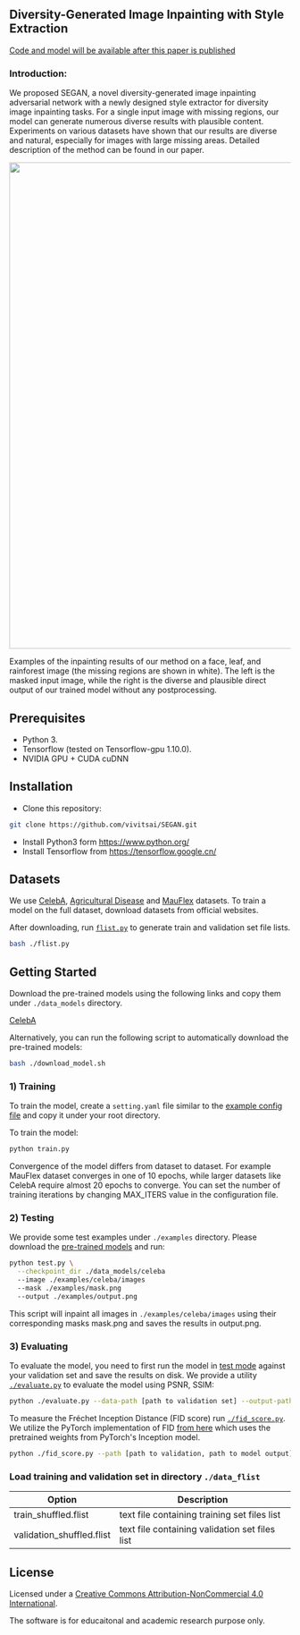 ## Diversity-Generated Image Inpainting with Style Extraction
[Code and model will be available after this paper is published](#)
### Introduction:
We proposed SEGAN, a novel diversity-generated image inpainting adversarial network with a newly designed style extractor for diversity image inpainting tasks. For a single input image with missing regions, our model can generate numerous diverse results with plausible content. Experiments on various datasets have shown that our results are diverse and natural, especially for images with large missing areas. Detailed description of the method can be found in our paper.
<p align='center'>  
  <img src='https://raw.githubusercontent.com/vivitsai/SEGAN/master/examples/case1.jpg' width='870'/>
</p>
Examples of the inpainting results of our method on a face, leaf, and rainforest image (the missing regions are shown in white). The left is the masked input image, while the right is the diverse and plausible direct output of our trained model without any postprocessing.

## Prerequisites
- Python 3.
- Tensorflow (tested on Tensorflow-gpu 1.10.0).
- NVIDIA GPU + CUDA cuDNN

## Installation
- Clone this repository:
```bash
git clone https://github.com/vivitsai/SEGAN.git
```
- Install Python3 form https://www.python.org/
- Install Tensorflow from https://tensorflow.google.cn/

## Datasets
We use [CelebA](http://mmlab.ie.cuhk.edu.hk/projects/CelebA.html), [Agricultural Disease](#) and [MauFlex](http://didt.inictel-uni.edu.pe/dataset/MauFlex_Dataset.rar,) datasets. To train a model on the full dataset, download datasets from official websites. 

After downloading, run [`flist.py`](flist.py) to generate train and validation set file lists. 
```bash
bash ./flist.py
```

## Getting Started
Download the pre-trained models using the following links and copy them under `./data_models` directory.

[CelebA](#)

Alternatively, you can run the following script to automatically download the pre-trained models:
```bash
bash ./download_model.sh
```

### 1) Training
To train the model, create a `setting.yaml` file similar to the [example config file](https://github.com/vivitsai/SEGAN/blob/master/setting.yml.example) and copy it under your root directory. 

To train the model:
```bash
python train.py
```

Convergence of the model differs from dataset to dataset. For example MauFlex dataset converges in one of 10 epochs, while larger datasets like CelebA require almost 20 epochs to converge. You can set the number of training iterations by changing MAX_ITERS value in the configuration file.

### 2) Testing

We provide some test examples under `./examples` directory. Please download the [pre-trained models](#getting-started) and run:
```bash
python test.py \
  --checkpoint_dir ./data_models/celeba 
  --image ./examples/celeba/images 
  --mask ./examples/mask.png
  --output ./examples/output.png
```
This script will inpaint all images in `./examples/celeba/images` using their corresponding masks mask.png and saves the results in output.png. 

### 3) Evaluating
To evaluate the model, you need to first run the model in [test mode](#testing) against your validation set and save the results on disk. We provide a utility [`./evaluate.py`](evaluate.py) to evaluate the model using PSNR, SSIM:

```bash
python ./evaluate.py --data-path [path to validation set] --output-path [path to model output]
```

To measure the Fréchet Inception Distance (FID score) run [`./fid_score.py`](fid_score.py). We utilize the PyTorch implementation of FID [from here](https://github.com/mseitzer/pytorch-fid) which uses the pretrained weights from PyTorch's Inception model.

```bash
python ./fid_score.py --path [path to validation, path to model output] --gpu [GPU id to use]
```


### Load training and validation set in directory `./data_flist`


Option          | Description
----------------| -----------
train_shuffled.flist            | text file containing training set files list
validation_shuffled.flist       | text file containing validation set files list



## License
Licensed under a [Creative Commons Attribution-NonCommercial 4.0 International](https://creativecommons.org/licenses/by-nc/4.0/).

The software is for educaitonal and academic research purpose only.
